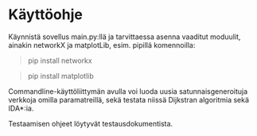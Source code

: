 # Käyttöohje

Käynnistä sovellus main.py:llä ja tarvittaessa asenna vaaditut moduulit, ainakin networkX ja matplotLib, esim. pipillä komennoilla:
 > pip install networkx
 
 > pip install matplotlib

Commandline-käyttöliittymän avulla voi luoda uusia satunnaisgeneroituja verkkoja omilla paramatreillä, sekä testata niissä Dijkstran algoritmia sekä IDA*:ia.

Testaamisen ohjeet löytyvät testausdokumentista.
